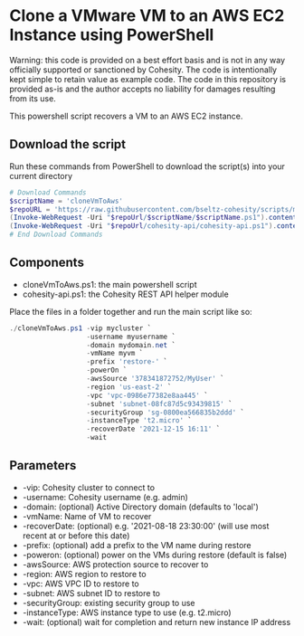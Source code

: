# Clone a VMware VM to an AWS EC2 Instance using PowerShell

Warning: this code is provided on a best effort basis and is not in any way officially supported or sanctioned by Cohesity. The code is intentionally kept simple to retain value as example code. The code in this repository is provided as-is and the author accepts no liability for damages resulting from its use.

This powershell script recovers a VM to an AWS EC2 instance.

## Download the script

Run these commands from PowerShell to download the script(s) into your current directory

```powershell
# Download Commands
$scriptName = 'cloneVmToAws'
$repoURL = 'https://raw.githubusercontent.com/bseltz-cohesity/scripts/master/powershell'
(Invoke-WebRequest -Uri "$repoUrl/$scriptName/$scriptName.ps1").content | Out-File "$scriptName.ps1"; (Get-Content "$scriptName.ps1") | Set-Content "$scriptName.ps1"
(Invoke-WebRequest -Uri "$repoUrl/cohesity-api/cohesity-api.ps1").content | Out-File cohesity-api.ps1; (Get-Content cohesity-api.ps1) | Set-Content cohesity-api.ps1
# End Download Commands
```

## Components

* cloneVmToAws.ps1: the main powershell script
* cohesity-api.ps1: the Cohesity REST API helper module

Place the files in a folder together and run the main script like so:

```powershell
./cloneVmToAws.ps1 -vip mycluster `
                   -username myusername `
                   -domain mydomain.net `
                   -vmName myvm `
                   -prefix 'restore-' `
                   -powerOn `
                   -awsSource '378341872752/MyUser' `
                   -region 'us-east-2' `
                   -vpc 'vpc-0986e77382e8aa445' `
                   -subnet 'subnet-08fc87d5c93439815' `
                   -securityGroup 'sg-0800ea566835b2ddd' `
                   -instanceType 't2.micro' `
                   -recoverDate '2021-12-15 16:11' `
                   -wait
```

## Parameters

* -vip: Cohesity cluster to connect to
* -username: Cohesity username (e.g. admin)
* -domain: (optional) Active Directory domain (defaults to 'local')
* -vmName: Name of VM to recover
* -recoverDate: (optional) e.g. '2021-08-18 23:30:00' (will use most recent at or before this date)
* -prefix: (optional) add a prefix to the VM name during restore
* -poweron: (optional) power on the VMs during restore (default is false)
* -awsSource: AWS protection source to recover to
* -region: AWS region to restore to
* -vpc: AWS VPC ID to restore to
* -subnet: AWS subnet ID to restore to
* -securityGroup: existing security group to use
* -instanceType: AWS instance type to use (e.g. t2.micro)
* -wait: (optional) wait for completion and return new instance IP address
